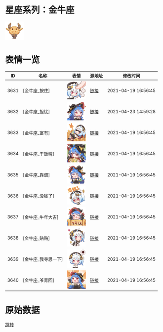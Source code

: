 # 星座系列：金牛座

<img src="./cover.png" height="60" alt="cover" />

# 表情一览

|ID|名称|表情|源地址|修改时间|
|----|----|----|----|----|
|3631|[金牛座_按住]|<img src="./pic/003631_%5B金牛座_按住%5D.png" height="60" alt="按住"/>|[链接](http://i0.hdslb.com/bfs/emote/f20a0e618b9dd4a05efd42a3437b180148a0397a.png)|2021-04-19 16:56:45|
|3632|[金牛座_担忧]|<img src="./pic/003632_%5B金牛座_担忧%5D.png" height="60" alt="担忧"/>|[链接](http://i0.hdslb.com/bfs/emote/e224a9417a34df8d42a438d722d7ea0b9a1ee039.png)|2021-04-23 14:59:28|
|3633|[金牛座_富有]|<img src="./pic/003633_%5B金牛座_富有%5D.png" height="60" alt="富有"/>|[链接](http://i0.hdslb.com/bfs/emote/506625bcc0e8480f9f1a3ed1629e6c87e90ab962.png)|2021-04-19 16:56:45|
|3634|[金牛座_干饭魂]|<img src="./pic/003634_%5B金牛座_干饭魂%5D.png" height="60" alt="干饭魂"/>|[链接](http://i0.hdslb.com/bfs/emote/39580d1bcd25ab786d9e264238cddb0b433b1fb3.png)|2021-04-19 16:56:45|
|3635|[金牛座_靠谱]|<img src="./pic/003635_%5B金牛座_靠谱%5D.png" height="60" alt="靠谱"/>|[链接](http://i0.hdslb.com/bfs/emote/b3cb3d588e3a90fd99a981916ebd4fb9e95873a2.png)|2021-04-19 16:56:45|
|3636|[金牛座_没钱了]|<img src="./pic/003636_%5B金牛座_没钱了%5D.png" height="60" alt="没钱了"/>|[链接](http://i0.hdslb.com/bfs/emote/7112a4f82ad71639ad98293df43dca0f91c03711.png)|2021-04-19 16:56:45|
|3637|[金牛座_牛年大吉]|<img src="./pic/003637_%5B金牛座_牛年大吉%5D.png" height="60" alt="牛年大吉"/>|[链接](http://i0.hdslb.com/bfs/emote/7bc180a1f76fe3cc6c2add913cd513b45b55ae45.png)|2021-04-19 16:56:45|
|3638|[金牛座_贴贴]|<img src="./pic/003638_%5B金牛座_贴贴%5D.png" height="60" alt="贴贴"/>|[链接](http://i0.hdslb.com/bfs/emote/5ab4efdfc5202fc6a55e83fa3003360398cc80d1.png)|2021-04-19 16:56:45|
|3639|[金牛座_我寻思一下]|<img src="./pic/003639_%5B金牛座_我寻思一下%5D.png" height="60" alt="我寻思一下"/>|[链接](http://i0.hdslb.com/bfs/emote/f958600ce1bd50176322b42e97b25d27a53eff41.png)|2021-04-19 16:56:45|
|3640|[金牛座_爷青回]|<img src="./pic/003640_%5B金牛座_爷青回%5D.png" height="60" alt="爷青回"/>|[链接](http://i0.hdslb.com/bfs/emote/f9b42bc1b9131de4cd7b06ae4132a42ca163f06a.png)|2021-04-19 16:56:45|

# 原始数据

[跳转](./raw.json)


